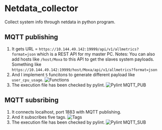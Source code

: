 # Netdata_collector
Collect system info through netdata in python program.
## MQTT publishing 
1. It gets URL = `https://10.144.49.142:19999/api/v1/allmetrics?format=json` which is a REST API for my master PC.
Notes: You can also add hosts like `/host/Moxa` to this API to get the slaves system payloads.
Something like `https://10.144.49.142:19999/host/Moxa/api/v1/allmetrics?format=json`
2. And I implement `5` funcitons to generate different payload like `user_cpu_usage`.
![Functions](https://github.com/P86071244/netdata_collector/blob/master/Functions.png)
3. The execution file has been checked by pylint.
![Pylint MQTT_PUB](https://github.com/P86071244/netdata_collector/blob/master/MQTT_PUB_pylint.png)
## MQTT subsribing
1. It connects localhost, port 1883 with MQTT publishing.
2. And it subscribes five tags.
![Tags](https://github.com/P86071244/netdata_collector/blob/master/MQTT_CLIENT.png)
3. The execution file has been checked by pylint.
![Pylint MQTT_SUB](https://github.com/P86071244/netdata_collector/blob/master/MQTT_SUB_pylint.png)
